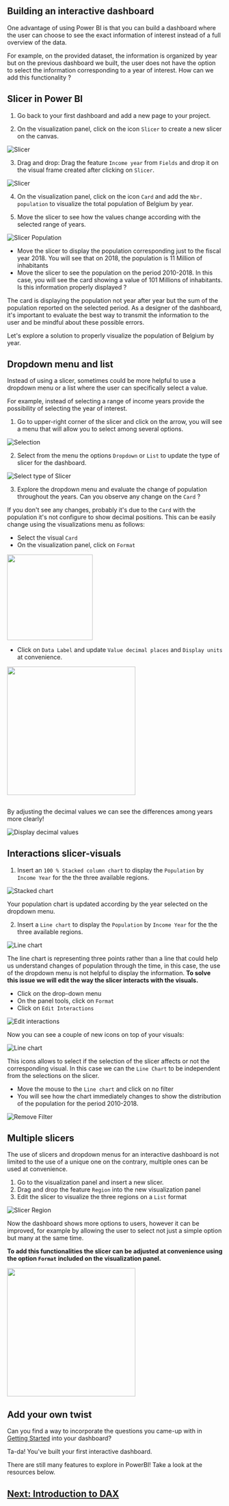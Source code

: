 ## Building an interactive dashboard

One advantage of using Power BI is that you can build a dashboard where the user can choose to see the exact information of interest instead of a full overview of the data.

For example, on the provided dataset, the information is organized by year but on the previous dashboard we built, the user does not have the option to select the information corresponding to a year of interest. How can we add this functionality ?

## Slicer in Power BI

1. Go back to your first dashboard and add a new page to your project.

2. On the visualization panel, click on the icon `Slicer` to create a new slicer on the canvas.

![Slicer](./assets/slicer.png)

3. Drag and drop: Drag the feature `Income year` from `Fields` and drop it on the visual frame created after clicking on `Slicer`.

![Slicer](./assets/slicer.gif)

4. On the visualization panel, click on the icon `Card` and add the `Nbr. population` to visualize the total population of Belgium by year.

5. Move the slicer to see how the values change according with the selected range of years.

![Slicer Population](./assets/slicer_population.gif)

- Move the slicer to display the population corresponding just to the fiscal year 2018. You will see that on 2018, the population is 11 Million of inhabitants
- Move the slicer to see the population on the period 2010-2018. In this case, you will see the card showing a value of 101 Millions of inhabitants. Is this information properly displayed ?

The card is displaying the population not year after year but the sum of the population reported on the selected period. As a designer of the dashboard, it's important to evaluate the best way to transmit the information to the user and be mindful about these possible errors.

Let's explore a solution to properly visualize the population of Belgium by year.

## Dropdown menu and list

Instead of using a slicer, sometimes could be more helpful to use a dropdown menu or a list where the user can specifically select a value. 

For example, instead of selecting a range of income years provide the possibility of selecting the year of interest.

1. Go to upper-right corner of the slicer and click on the arrow, you will see a menu that will allow you to select among several options.

![Selection](./assets/select_type_slicer.png)

2. Select from the menu the options `Dropdown` or `List` to update the type of slicer for the dashboard.

![Select type of Slicer](./assets/dropdown.gif)

3. Explore the dropdown menu and evaluate the change of population throughout the years. Can you observe any change on the `Card` ?

If you don't see any changes, probably it's due to the `Card` with the population it's not configure to show decimal positions. This can be easily change using the visualizations menu as follows:

- Select the visual `Card`
- On the visualization panel, click on `Format`

<img src='./assets/format.png' height=200>

- Click on `Data Label` and update `Value decimal places` and `Display units` at convenience.

<img src='./assets/decimals_values.png' height=300>

## 
By adjusting the decimal values we can see the differences among years more clearly!

![Display decimal values](./assets/decimal_values.gif)


## Interactions slicer-visuals

1. Insert an `100 % Stacked column chart` to display the `Population` by `Income Year` for the the three available regions.

![Stacked chart](./assets/stacked_population.png)

Your population chart is updated according by the year selected on the dropdown menu.

2. Insert a `Line chart`  to display the `Population` by `Income Year` for the the three available regions.

![Line chart](./assets/line_chart.png)

The line chart is representing three points rather than a line that could help us understand changes of population through the time, in this case, the use of the dropdown menu is not helpful to display the information. **To solve this issue we will edit the way the slicer interacts with the visuals.**

- Click on the drop-down menu
- On the panel tools, click on `Format`
- Click on `Edit Interactions`

![Edit interactions](./assets/edit_interactions.gif)

Now you can see a couple of new icons on top of your visuals:

![Line chart](./assets/filters_interactions.png)

This icons allows to select if the selection of the slicer affects or not the corresponding visual. In this case we can the `Line Chart` to be independent from the selections on the slicer.

- Move the mouse to the `Line chart` and click on no filter
- You will see how the chart immediately changes to show the distribution of the population for the period 2010-2018. 

![Remove Filter](./assets/no_filter.gif)

## Multiple slicers

The use of slicers and dropdown menus for an interactive dashboard is not limited to the use of a unique one on the contrary, multiple ones can be used at convenience.

1. Go to the visualization panel and insert a new slicer.
2. Drag and drop the feature `Region` into the new visualization panel
3. Edit the slicer to visualize the three regions on a `List` format

![Slicer Region](./assets/slicer_region.gif)

Now the dashboard shows more options to users, however it can be improved, for example by allowing the user to select not just a simple option but many at the same time. 

**To add this functionalities the slicer can be adjusted at convenience using the option `Format` included on the visualization panel.**

<img src='./assets/multiselect_option.png' height=300>

 

## Add your own twist

Can you find a way to incorporate the questions you came-up with in [Getting Started](./02.Getting_started.md) into your dashboard?


Ta-da! You've built your first interactive dashboard.

There are still many features to explore in PowerBI! Take a look at the resources below. 

## [Next: Introduction to DAX](./05.Introduction_to_DAX.md)
